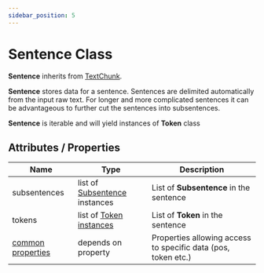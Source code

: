 ```yaml
---
sidebar_position: 5
---
```


# Sentence Class

**Sentence** inherits from [TextChunk](#).

**Sentence** stores data for a sentence. Sentences are delimited automatically from the input raw text. For longer and more complicated sentences it can be advantageous to further cut the sentences into subsentences.

**Sentence** is iterable and will yield instances of **Token** class

## Attributes / Properties

| Name                                                                                   	| Type                                                                                               	| Description                                                   	|
|----------------------------------------------------------------------------------------	|----------------------------------------------------------------------------------------------------	|---------------------------------------------------------------	|
| subsentences                                                                           	| list of [Subsentence](#) instances 	| List of **Subsentence** in the sentence                       	|
| tokens                                                                                 	| list of [Token instances](#)             	| List of **Token** in the sentence                             	|
| [common properties](#) 	| depends on property                                                                                	| Properties allowing access to specific data (pos, token etc.) 	|